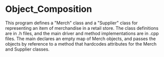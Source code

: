# Object_Composition
This program defines a "Merch" class and a "Supplier" class for representing an item of merchandise in a retail store. 
The class definitions are in .h files, and the main driver and method implementations are in .cpp files. The main declares an 
empty map of Merch objects, and passes the objects by reference to a method that hardcodes attributes for the Merch and 
Supplier classes.
